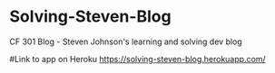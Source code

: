 # Solving-Steven-Blog
CF 301 Blog - Steven Johnson's learning and solving dev blog

#Link to app on Heroku
https://solving-steven-blog.herokuapp.com/

